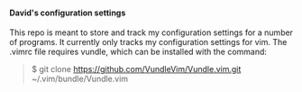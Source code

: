 #### David's configuration settings
This repo is meant to store and track my configuration settings for a number of programs. It currently only tracks my configuration settings for vim.
The .vimrc file requires vundle, which can be installed with the command:  
> $ git clone https://github.com/VundleVim/Vundle.vim.git ~/.vim/bundle/Vundle.vim
